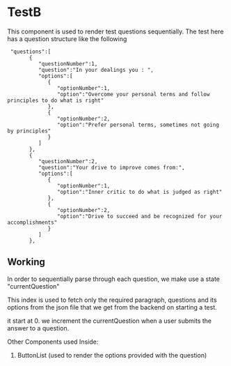 # TestB

This component is used to render test questions sequentially. The test here has a question structure like the following 

```
 "questions":[
       {
          "questionNumber":1,
          "question":"In your dealings you : ",
          "options":[
             {
                "optionNumber":1,
                "option":"Overcome your personal terms and follow principles to do what is right"
             },
             {
                "optionNumber":2,
                "option":"Prefer personal terms, sometimes not going by principles"
             }
          ]
       },
       {
          "questionNumber":2,
          "question":"Your drive to improve comes from:",
          "options":[
             {
                "optionNumber":1,
                "option":"Inner critic to do what is judged as right"
             },
             {
                "optionNumber":2,
                "option":"Drive to succeed and be recognized for your accomplishments"
             }
          ]
       },
```

## Working

In order to sequentially parse through each question, we make use a state "currentQuestion"

This index is used to fetch only the required paragraph, questions and its options from the json file that we get from the backend on starting a test.

it start at 0. we increment the currentQuestion when a user submits the answer to a question.

Other Components used Inside:

1. ButtonList (used to render the options provided with the question)

